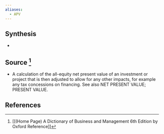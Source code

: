 ```yaml
---
aliases:
  - APV
---
```

## Synthesis
- 
## Source [^1]
- A calculation of the all-equity net present value of an investment or project that is then adjusted to allow for any other impacts, for example any tax concessions on financing. See also NET PRESENT VALUE; PRESENT VALUE.
## References

[^1]: [[(Home Page) A Dictionary of Business and Management 6th Edition by Oxford Reference]]